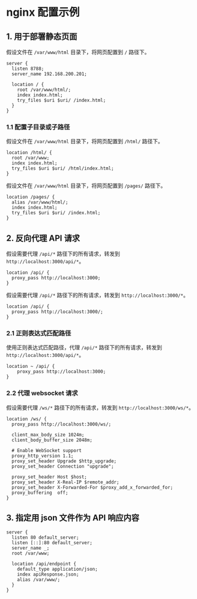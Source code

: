 # nginx 配置示例

## 1. 用于部署静态页面

假设文件在 `/var/www/html` 目录下，将网页配置到 `/` 路径下。

```nginx
server {
  listen 8788;
  server_name 192.168.200.201;

  location / {
    root /var/www/html/;
    index index.html;
    try_files $uri $uri/ /index.html;
  }
}
```

### 1.1 配置子目录或子路径

假设文件在 `/var/www/html` 目录下，将网页配置到 `/html/` 路径下。

```nginx
location /html/ {
  root /var/www;
  index index.html;
  try_files $uri $uri/ /html/index.html;
}
```

假设文件在 `/var/www/html` 目录下，将网页配置到 `/pages/` 路径下。

```nginx
location /pages/ {
  alias /var/www/html/;
  index index.html;
  try_files $uri $uri/ /index.html;
}
```

## 2. 反向代理 API 请求

假设需要代理 `/api/*` 路径下的所有请求，转发到 `http://localhost:3000/api/*`。

```nginx
location /api/ {
  proxy_pass http://localhost:3000;
}
```

假设需要代理 `/api/*` 路径下的所有请求，转发到 `http://localhost:3000/*`。

```nginx
location /api/ {
  proxy_pass http://localhost:3000/;
}
```

### 2.1 正则表达式匹配路径

使用正则表达式匹配路径，代理 `/api/*` 路径下的所有请求，转发到 `http://localhost:3000/api/*`。

```nginx
location ~ /api/ {
    proxy_pass http://localhost:3000;
}
```

### 2.2 代理 websocket 请求

假设需要代理 `/ws/*` 路径下的所有请求，转发到 `http://localhost:3000/ws/*`。

```nginx
location /ws/ {
  proxy_pass http://localhost:3000/ws/;

  client_max_body_size 1024m;
  client_body_buffer_size 2048m;

  # Enable WebSocket support
  proxy_http_version 1.1;
  proxy_set_header Upgrade $http_upgrade;
  proxy_set_header Connection "upgrade";

  proxy_set_header Host $host;
  proxy_set_header X-Real-IP $remote_addr;
  proxy_set_header X-Forwarded-For $proxy_add_x_forwarded_for;
  proxy_buffering  off;
}
```

## 3. 指定用 json 文件作为 API 响应内容

```nginx
server {
  listen 80 default_server;
  listen [::]:80 default_server;
  server_name _;
  root /var/www;

  location /api/endpoint {
    default_type application/json;
    index apiResponse.json;
    alias /var/www/;
  }
}
```
